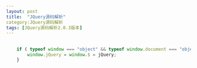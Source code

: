 ```yaml
---
layout: post
title:  "JQuery源码解析"
category:JQuery源码解析 
tags: [JQuery源码解析2.0.3版本]
---
```

## 	
```javascript	
	if ( typeof window === "object" && typeof window.document === "object" ) {
		window.jQuery = window.$ = jQuery;
	}
```	
	




	



		


	






